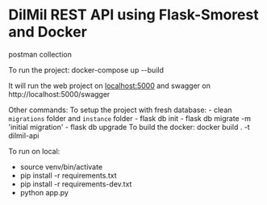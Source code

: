 # DilMil REST API using Flask-Smorest and Docker
postman collection 

To run the project:
    docker-compose up --build

It will run the web project on [localhost:5000](http://localhost:5000/swagger) and swagger on http://localhost:5000/swagger

Other commands:
To setup the project with fresh database:
    - clean `migrations` folder and `instance` folder
    - flask db init
    - flask db migrate -m 'initial migration'
    - flask db upgrade
To build the docker:
    docker build . -t dilmil-api



To run on local:
- source venv/bin/activate
- pip install -r requirements.txt
- pip install -r requirements-dev.txt
- python app.py
